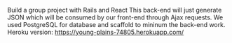 Build a group project with Rails and React
This back-end will just generate JSON which will be consumed by our front-end through Ajax requests.
We used PostgreSQL for database and scaffold to mininum the back-end work.
Heroku version:
https://young-plains-74805.herokuapp.com/



